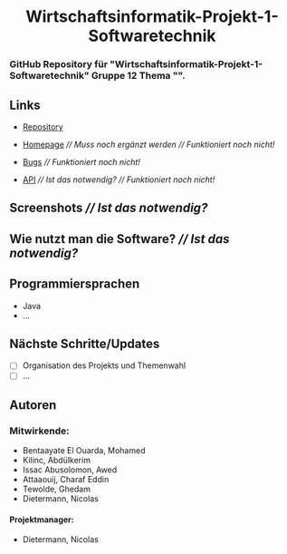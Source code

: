 <h1 align="center">Wirtschaftsinformatik-Projekt-1-Softwaretechnik</h1>

### GitHub Repository für "Wirtschaftsinformatik-Projekt-1-Softwaretechnik" Gruppe 12 Thema "".

## Links

- [Repository](https://github.com/Skilsu/Wirtschaftsinformatik-Projekt-1-Softwaretechnik "Wirtschaftsinformatik-Projekt-1-Softwaretechnik Repository")

- [Homepage](<Homepage url> "Live View") _// Muss noch ergänzt werden_ _// Funktioniert noch nicht!_

- [Bugs](https://github.com/Skilsu/Wirtschaftsinformatik-Projekt-1-Softwaretechnik/issues "Issues Page")  _// Funktioniert noch nicht!_

- [API](<API Link> "API") _// Ist das notwendig?_ _// Funktioniert noch nicht!_

## Screenshots  _// Ist das notwendig?_

## Wie nutzt man die Software? _// Ist das notwendig?_
  
## Programmiersprachen

 - Java
 - ...

## Nächste Schritte/Updates

 - [ ] Organisation des Projekts und Themenwahl
 - [ ] ...

## Autoren
### Mitwirkende: 
- Bentaayate El Ouarda, Mohamed
- Kilinc, Abdülkerim
- Issac Abusolomon, Awed
- Attaaouij, Charaf Eddin
- Tewolde, Ghedam
- Dietermann, Nicolas

#### Projektmanager: 
- Dietermann, Nicolas
